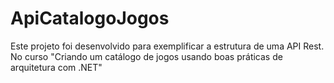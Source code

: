 # ApiCatalogoJogos

Este projeto foi desenvolvido para exemplificar a estrutura de uma API Rest.
No curso "Criando um catálogo de jogos usando boas práticas de arquitetura com .NET"
